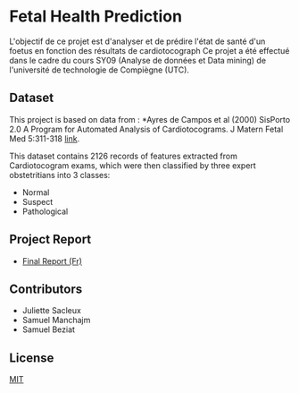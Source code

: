 # Fetal Health Prediction 

L'objectif de ce projet est d'analyser et de prédire l'état de santé d'un foetus en fonction des résultats de  cardiotocograph
Ce projet a été effectué dans le cadre du cours SY09 (Analyse de données et Data mining) de l'université de technologie de Compiègne (UTC).

## Dataset 
This project is based on data from : *Ayres de Campos et al (2000) SisPorto 2.0 A Program for Automated Analysis of Cardiotocograms. J Matern Fetal Med 5:311-318 [link](https://onlinelibrary.wiley.com/doi/10.1002/1520-6661(200009/10)9:5%3C311::AID-MFM12%3E3.0.CO;2-9). 

This dataset contains 2126 records of features extracted from Cardiotocogram exams, which were then classified by three expert obstetritians into 3 classes:
* Normal
* Suspect
* Pathological

## Project Report
* [Final Report (Fr)]()

## Contributors
* Juliette Sacleux
* Samuel Manchajm
* Samuel Beziat

## License
[MIT](https://choosealicense.com/licenses/mit/)
